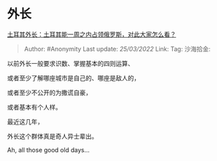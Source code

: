 # 外长
[土耳其外长：土耳其能一周之内占领俄罗斯，对此大家怎么看？](https://www.zhihu.com/question/38565782/answer/2402533146)
> Author: #Anonymity
> Last update: *25/03/2022*
> Link:
> Tag:
> 沙海拾金:

以前外长一般要求识数、掌握基本的四则运算、

或者至少了解哪座城市是自己的、哪座是敌人的，

或者至少不公开的为撒谎自豪，

或者基本有个人样。

最近这几年，

外长这个群体真是奇人异士辈出。

Ah, all those good old days…

